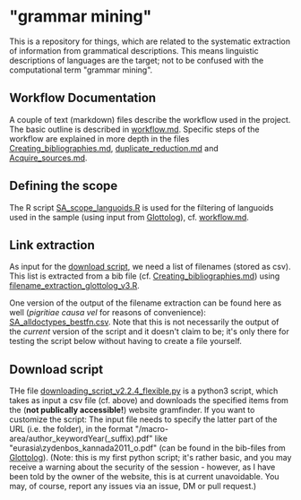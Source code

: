 # "grammar mining"
This is a repository for things, which are related to the systematic extraction of information from grammatical descriptions. 
This means linguistic descriptions of languages are the target; not to be confused with the computational term "grammar mining".

## Workflow Documentation
A couple of text (markdown) files describe the workflow used in the project. 
The basic outline is described in [workflow.md](workflow.md).
Specific steps of the workflow are explained in more depth in the files [Creating_bibliographies.md](Creating_bibliographies.md), [duplicate_reduction.md](duplicate_reduction.md) and [Acquire_sources.md](Acquire_sources.md).   

## Defining the scope
The R script [SA_scope_languoids.R](SA_scope_languoids.R) is used for the filtering of languoids used in the sample (using input from [Glottolog](https://glottolog.org/)), cf. [workflow.md](workflow.md).

## Link extraction
As input for the [download script](downloading_script_v2.2.4_flexible.py), we need a list of filenames (stored as csv). This list is extracted from a bib file (cf. [Creating_bibliographies.md](Creating_bibliographies.md)) using [filename_extraction_glottolog_v3.R](filename_extraction_glottolog_v3.R).

One version of the output of the filename extraction can be found here as well (*pigritiae causa vel* for reasons of convenience): [SA_alldoctypes_bestfn.csv](SA_alldoctypes_bestfn.csv). Note that this is not necessarily the output of the *current* version of the script and it doesn't claim to be; it's only there for testing the script below without having to create a file yourself. 

## Download script
THe file [downloading_script_v2.2.4_flexible.py](Downloading/downloading_script_v2.2.4_flexible.py) is a python3 script, which takes as input a csv file (cf. above) 
and downloads the specified items from the (**not publically accessible!**) website gramfinder.
If you want to customize the script: The input file needs to specify the latter part of the URL (i.e. the folder), in the format "/macro-area/author_keywordYear(\_suffix).pdf" like "eurasia\zydenbos_kannada2011_o.pdf" (can be found in the bib-files from [Glottolog](https://glottolog.org/)).
(Note: this is my first python script; it's rather basic, and you may receive a warning about the security of the session - however, 
as I have been told by the owner of the website, this is at current unavoidable. You may, of course, report any issues via an issue, DM or pull request.)
